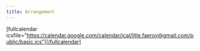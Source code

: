 ```yaml
---
title: Arrangement
---
```


[fullcalendar icsfile="https://calendar.google.com/calendar/ical/litle.faeroy@gmail.com/public/basic.ics"][/fullcalendar]